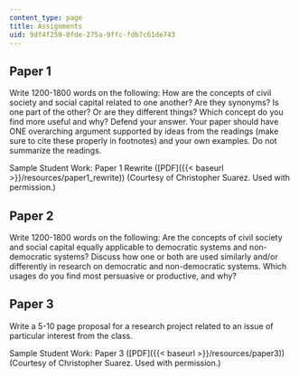 ```yaml
---
content_type: page
title: Assignments
uid: 9df4f259-0fde-275a-9ffc-fdb7c61de743
---
```


Paper 1
-------

Write 1200-1800 words on the following: How are the concepts of civil society and social capital related to one another? Are they synonyms? Is one part of the other? Or are they different things? Which concept do you find more useful and why? Defend your answer. Your paper should have ONE overarching argument supported by ideas from the readings (make sure to cite these properly in footnotes) and your own examples. Do not summarize the readings.

Sample Student Work: Paper 1 Rewrite ([PDF]({{< baseurl >}}/resources/paper1_rewrite)) (Courtesy of Christopher Suarez. Used with permission.)

Paper 2
-------

Write 1200-1800 words on the following: Are the concepts of civil society and social capital equally applicable to democratic systems and non-democratic systems? Discuss how one or both are used similarly and/or differently in research on democratic and non-democratic systems. Which usages do you find most persuasive or productive, and why?

Paper 3
-------

Write a 5-10 page proposal for a research project related to an issue of particular interest from the class.

Sample Student Work: Paper 3 ([PDF]({{< baseurl >}}/resources/paper3)) (Courtesy of Christopher Suarez. Used with permission.)